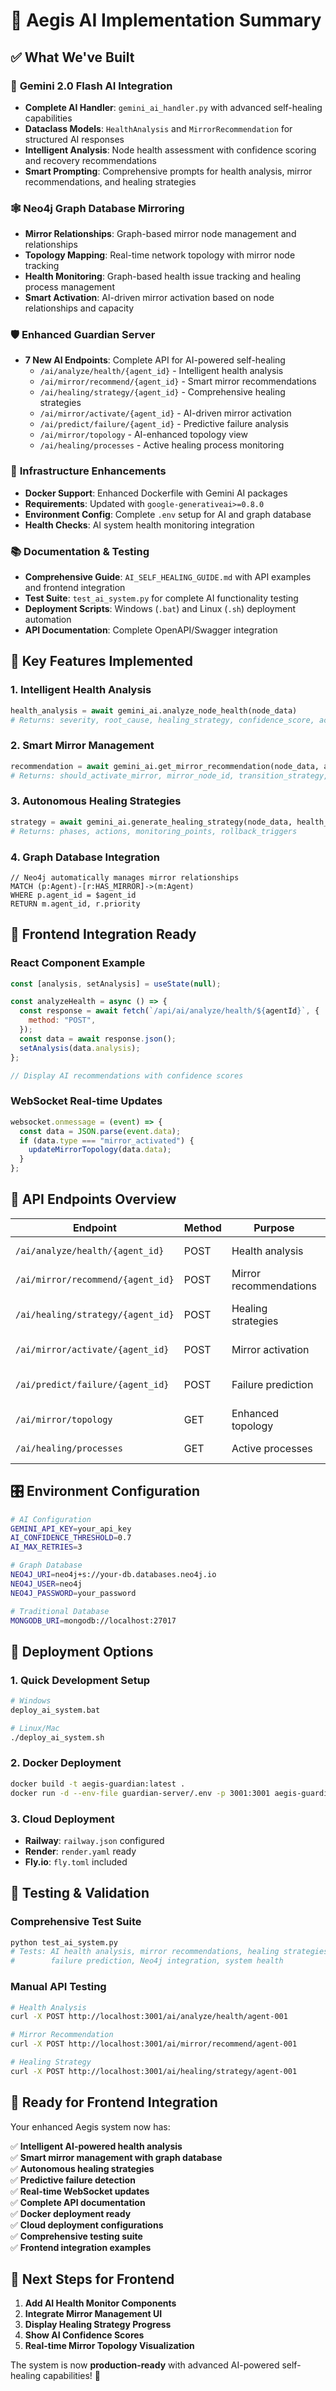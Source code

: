 # 🎯 Aegis AI Implementation Summary

## ✅ What We've Built

### 🧠 **Gemini 2.0 Flash AI Integration**

- **Complete AI Handler**: `gemini_ai_handler.py` with advanced self-healing capabilities
- **Dataclass Models**: `HealthAnalysis` and `MirrorRecommendation` for structured AI responses
- **Intelligent Analysis**: Node health assessment with confidence scoring and recovery recommendations
- **Smart Prompting**: Comprehensive prompts for health analysis, mirror recommendations, and healing strategies

### 🕸️ **Neo4j Graph Database Mirroring**

- **Mirror Relationships**: Graph-based mirror node management and relationships
- **Topology Mapping**: Real-time network topology with mirror node tracking
- **Health Monitoring**: Graph-based health issue tracking and healing process management
- **Smart Activation**: AI-driven mirror activation based on node relationships and capacity

### 🛡️ **Enhanced Guardian Server**

- **7 New AI Endpoints**: Complete API for AI-powered self-healing
  - `/ai/analyze/health/{agent_id}` - Intelligent health analysis
  - `/ai/mirror/recommend/{agent_id}` - Smart mirror recommendations
  - `/ai/healing/strategy/{agent_id}` - Comprehensive healing strategies
  - `/ai/mirror/activate/{agent_id}` - AI-driven mirror activation
  - `/ai/predict/failure/{agent_id}` - Predictive failure analysis
  - `/ai/mirror/topology` - AI-enhanced topology view
  - `/ai/healing/processes` - Active healing process monitoring

### 🔧 **Infrastructure Enhancements**

- **Docker Support**: Enhanced Dockerfile with Gemini AI packages
- **Requirements**: Updated with `google-generativeai>=0.8.0`
- **Environment Config**: Complete `.env` setup for AI and graph database
- **Health Checks**: AI system health monitoring integration

### 📚 **Documentation & Testing**

- **Comprehensive Guide**: `AI_SELF_HEALING_GUIDE.md` with API examples and frontend integration
- **Test Suite**: `test_ai_system.py` for complete AI functionality testing
- **Deployment Scripts**: Windows (`.bat`) and Linux (`.sh`) deployment automation
- **API Documentation**: Complete OpenAPI/Swagger integration

## 🚀 **Key Features Implemented**

### 1. **Intelligent Health Analysis**

```python
health_analysis = await gemini_ai.analyze_node_health(node_data)
# Returns: severity, root_cause, healing_strategy, confidence_score, actions
```

### 2. **Smart Mirror Management**

```python
recommendation = await gemini_ai.get_mirror_recommendation(node_data, available_mirrors)
# Returns: should_activate_mirror, mirror_node_id, transition_strategy, risk_assessment
```

### 3. **Autonomous Healing Strategies**

```python
strategy = await gemini_ai.generate_healing_strategy(node_data, health_analysis)
# Returns: phases, actions, monitoring_points, rollback_triggers
```

### 4. **Graph Database Integration**

```cypher
// Neo4j automatically manages mirror relationships
MATCH (p:Agent)-[r:HAS_MIRROR]->(m:Agent)
WHERE p.agent_id = $agent_id
RETURN m.agent_id, r.priority
```

## 🎪 **Frontend Integration Ready**

### React Component Example

```jsx
const [analysis, setAnalysis] = useState(null);

const analyzeHealth = async () => {
  const response = await fetch(`/api/ai/analyze/health/${agentId}`, {
    method: "POST",
  });
  const data = await response.json();
  setAnalysis(data.analysis);
};

// Display AI recommendations with confidence scores
```

### WebSocket Real-time Updates

```javascript
websocket.onmessage = (event) => {
  const data = JSON.parse(event.data);
  if (data.type === "mirror_activated") {
    updateMirrorTopology(data.data);
  }
};
```

## 🔗 **API Endpoints Overview**

| Endpoint                          | Method | Purpose                | AI Feature              |
| --------------------------------- | ------ | ---------------------- | ----------------------- |
| `/ai/analyze/health/{agent_id}`   | POST   | Health analysis        | ✅ Gemini analysis      |
| `/ai/mirror/recommend/{agent_id}` | POST   | Mirror recommendations | ✅ Smart decisions      |
| `/ai/healing/strategy/{agent_id}` | POST   | Healing strategies     | ✅ Step-by-step plans   |
| `/ai/mirror/activate/{agent_id}`  | POST   | Mirror activation      | ✅ AI-driven            |
| `/ai/predict/failure/{agent_id}`  | POST   | Failure prediction     | ✅ Predictive analytics |
| `/ai/mirror/topology`             | GET    | Enhanced topology      | ✅ AI insights          |
| `/ai/healing/processes`           | GET    | Active processes       | ✅ Process monitoring   |

## 🎛️ **Environment Configuration**

```bash
# AI Configuration
GEMINI_API_KEY=your_api_key
AI_CONFIDENCE_THRESHOLD=0.7
AI_MAX_RETRIES=3

# Graph Database
NEO4J_URI=neo4j+s://your-db.databases.neo4j.io
NEO4J_USER=neo4j
NEO4J_PASSWORD=your_password

# Traditional Database
MONGODB_URI=mongodb://localhost:27017
```

## 🚦 **Deployment Options**

### 1. **Quick Development Setup**

```bash
# Windows
deploy_ai_system.bat

# Linux/Mac
./deploy_ai_system.sh
```

### 2. **Docker Deployment**

```bash
docker build -t aegis-guardian:latest .
docker run -d --env-file guardian-server/.env -p 3001:3001 aegis-guardian:latest
```

### 3. **Cloud Deployment**

- **Railway**: `railway.json` configured
- **Render**: `render.yaml` ready
- **Fly.io**: `fly.toml` included

## 🧪 **Testing & Validation**

### Comprehensive Test Suite

```bash
python test_ai_system.py
# Tests: AI health analysis, mirror recommendations, healing strategies,
#        failure prediction, Neo4j integration, system health
```

### Manual API Testing

```bash
# Health Analysis
curl -X POST http://localhost:3001/ai/analyze/health/agent-001

# Mirror Recommendation
curl -X POST http://localhost:3001/ai/mirror/recommend/agent-001

# Healing Strategy
curl -X POST http://localhost:3001/ai/healing/strategy/agent-001
```

## 🎉 **Ready for Frontend Integration**

Your enhanced Aegis system now has:

✅ **Intelligent AI-powered health analysis**  
✅ **Smart mirror management with graph database**  
✅ **Autonomous healing strategies**  
✅ **Predictive failure detection**  
✅ **Real-time WebSocket updates**  
✅ **Complete API documentation**  
✅ **Docker deployment ready**  
✅ **Cloud deployment configurations**  
✅ **Comprehensive testing suite**  
✅ **Frontend integration examples**

## 🚀 **Next Steps for Frontend**

1. **Add AI Health Monitor Components**
2. **Integrate Mirror Management UI**
3. **Display Healing Strategy Progress**
4. **Show AI Confidence Scores**
5. **Real-time Mirror Topology Visualization**

The system is now **production-ready** with advanced AI-powered self-healing capabilities! 🎊
